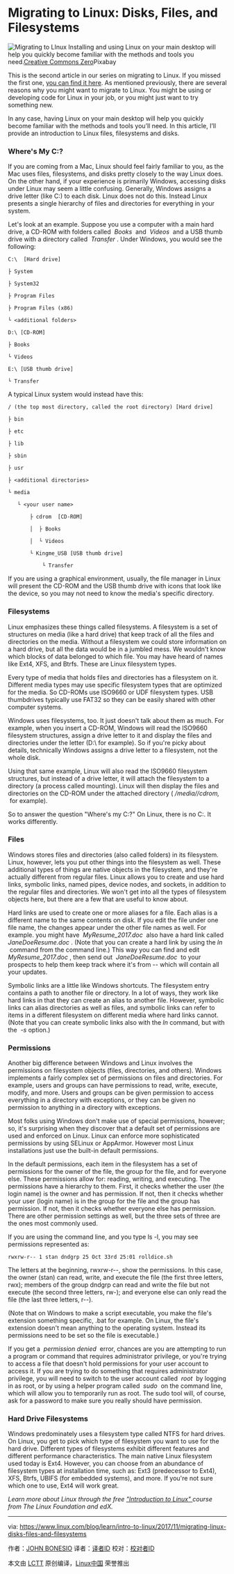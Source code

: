 Migrating to Linux: Disks, Files, and Filesystems
============================================================

![Migrating to LInux ](https://www.linux.com/sites/lcom/files/styles/rendered_file/public/butterflies-807551_1920.jpg?itok=pxTxwvFO "Migrating to LInux ")
Installing and using Linux on your main desktop will help you quickly become familiar with the methods and tools you need.[Creative Commons Zero][1]Pixabay

This is the second article in our series on migrating to Linux. If you missed the first one, [you can find it here][4]. As mentioned previously, there are several reasons why you might want to migrate to Linux. You might be using or developing code for Linux in your job, or you might just want to try something new.

In any case, having Linux on your main desktop will help you quickly become familiar with the methods and tools you’ll need. In this article, I’ll provide an introduction to Linux files, filesystems and disks.

### Where's My C:\?

If you are coming from a Mac, Linux should feel fairly familiar to you, as the Mac uses files, filesystems, and disks pretty closely to the way Linux does. On the other hand, if your experience is primarily Windows, accessing disks under Linux may seem a little confusing. Generally, Windows assigns a drive letter (like C:\) to each disk. Linux does not do this. Instead Linux presents a single hierarchy of files and directories for everything in your system.

Let's look at an example. Suppose you use a computer with a main hard drive, a CD-ROM with folders called  _Books_  and  _Videos_  and a USB thumb drive with a directory called  _Transfer_ . Under Windows, you would see the following:

```
C:\  [Hard drive]

├ System

├ System32

├ Program Files

├ Program Files (x86)

└ <additional folders>

D:\ [CD-ROM]

├ Books

└ Videos

E:\ [USB thumb drive]

└ Transfer
```

A typical Linux system would instead have this:

```
/ (the top most directory, called the root directory) [Hard drive]

├ bin

├ etc

├ lib

├ sbin

├ usr

├ <additional directories>

└ media

   └ <your user name>

       ├ cdrom  [CD-ROM]

       │  ├ Books

       │  └ Videos

       └ Kingme_USB [USB thumb drive]

           └ Transfer
```

If you are using a graphical environment, usually, the file manager in Linux will present the CD-ROM and the USB thumb drive with icons that look like the device, so you may not need to know the media's specific directory.

### Filesystems

Linux emphasizes these things called filesystems. A filesystem is a set of structures on media (like a hard drive) that keep track of all the files and directories on the media. Without a filesystem we could store information on a hard drive, but all the data would be in a jumbled mess. We wouldn't know which blocks of data belonged to which file. You may have heard of names like Ext4, XFS, and Btrfs. These are Linux filesystem types.

Every type of media that holds files and directories has a filesystem on it. Different media types may use specific filesystem types that are optimized for the media. So CD-ROMs use ISO9660 or UDF filesystem types. USB thumbdrives typically use FAT32 so they can be easily shared with other computer systems.

Windows uses filesystems, too. It just doesn't talk about them as much. For example, when you insert a CD-ROM, Windows will read the ISO9660 filesystem structures, assign a drive letter to it and display the files and directories under the letter (D:\ for example). So if you're picky about details, technically Windows assigns a drive letter to a filesystem, not the whole disk.

Using that same example, Linux will also read the ISO9660 filesystem structures, but instead of a drive letter, it will attach the filesystem to a directory (a process called mounting). Linux will then display the files and directories on the CD-ROM under the attached directory ( _/media/<your user name>/cdrom,_  for example).

So to answer the question "Where's my C:\?" On Linux, there is no C:\. It works differently.

### Files

Windows stores files and directories (also called folders) in its filesystem. Linux, however, lets you put other things into the filesystem as well. These additional types of things are native objects in the filesystem, and they're actually different from regular files. Linux allows you to create and use hard links, symbolic links, named pipes, device nodes, and sockets, in addition to the regular files and directories. We won't get into all the types of filesystem objects here, but there are a few that are useful to know about.

Hard links are used to create one or more aliases for a file. Each alias is a different name to the same contents on disk. If you edit the file under one file name, the changes appear under the other file names as well. For example. you might have  _MyResume_2017.doc_  also have a hard link called  _JaneDoeResume.doc_ . (Note that you can create a hard link by using the _ln_  command from the command line.) This way you can find and edit  _MyResume_2017.doc_ , then send out  _JaneDoeResume.doc_  to your prospects to help them keep track where it's from -- which will contain all your updates.

Symbolic links are a little like Windows shortcuts. The filesystem entry contains a path to another file or directory. In a lot of ways, they work like hard links in that they can create an alias to another file. However, symbolic links can alias directories as well as files, and symbolic links can refer to items in a different filesystem on different media where hard links cannot. (Note that you can create symbolic links also with the _ln_ command, but with the  _-s_ option.)

### Permissions

Another big difference between Windows and Linux involves the permissions on filesystem objects (files, directories, and others). Windows implements a fairly complex set of permissions on files and directories. For example, users and groups can have permissions to read, write, execute, modify, and more. Users and groups can be given permission to access everything in a directory with exceptions, or they can be given no permission to anything in a directory with exceptions.

Most folks using Windows don't make use of special permissions, however; so, it's surprising when they discover that a default set of permissions are used and enforced on Linux. Linux can enforce more sophisticated permissions by using SELinux or AppArmor. However most Linux installations just use the built-in default permissions.

In the default permissions, each item in the filesystem has a set of permissions for the owner of the file, the group for the file, and for everyone else. These permissions allow for: reading, writing, and executing. The permissions have a hierarchy to them. First, it checks whether the user (the login name) is the owner and has permission. If not, then it checks whether your user (login name) is in the group for the file and the group has permission. If not, then it checks whether everyone else has permission. There are other permission settings as well, but the three sets of three are the ones most commonly used.

If you are using the command line, and you type ls -l, you may see permissions represented as:

```
rwxrw-r-- 1 stan dndgrp 25 Oct 33rd 25:01 rolldice.sh
```

The letters at the beginning, rwxrw-r--, show the permissions. In this case, the owner (stan) can read, write, and execute the file (the first three letters, rwx); members of the group dndgrp can read and write the file but not execute (the second three letters, rw-); and everyone else can only read the file (the last three letters, r--).

(Note that on Windows to make a script executable, you make the file's extension something specific, .bat for example. On Linux, the file's extension doesn't mean anything to the operating system. Instead its permissions need to be set so the file is executable.)

If you get a  _permission denied_  error, chances are you are attempting to run a program or command that requires administrator privilege, or you're trying to access a file that doesn't hold permissions for your user account to access it. If you are trying to do something that requires administrator privilege, you will need to switch to the user account called  _root_  by logging in as root, or by using a helper program called  _sudo_  on the command line, which will allow you to temporarily run as root. The sudo tool will, of course, ask for a password to make sure you really should have permission.

### Hard Drive Filesystems

Windows predominately uses a filesystem type called NTFS for hard drives. On Linux, you get to pick which type of filesystem you want to use for the hard drive. Different types of filesystems exhibit different features and different performance characteristics. The main native Linux filesystem used today is Ext4\. However, you can choose from an abundance of filesystem types at installation time, such as: Ext3 (predecessor to Ext4), XFS, Btrfs, UBIFS (for embedded systems), and more. If you're not sure which one to use, Ext4 will work great.

 _Learn more about Linux through the free ["Introduction to Linux" ][2]course from The Linux Foundation and edX._

--------------------------------------------------------------------------------

via: https://www.linux.com/blog/learn/intro-to-linux/2017/11/migrating-linux-disks-files-and-filesystems

作者：[JOHN BONESIO][a]
译者：[译者ID](https://github.com/译者ID)
校对：[校对者ID](https://github.com/校对者ID)

本文由 [LCTT](https://github.com/LCTT/TranslateProject) 原创编译，[Linux中国](https://linux.cn/) 荣誉推出

[a]:https://www.linux.com/users/johnbonesio
[1]:https://www.linux.com/licenses/category/creative-commons-zero
[2]:https://training.linuxfoundation.org/linux-courses/system-administration-training/introduction-to-linux
[3]:https://www.linux.com/files/images/butterflies-8075511920jpg
[4]:https://www.linux.com/blog/learn/intro-to-linux/2017/10/migrating-linux-introduction
